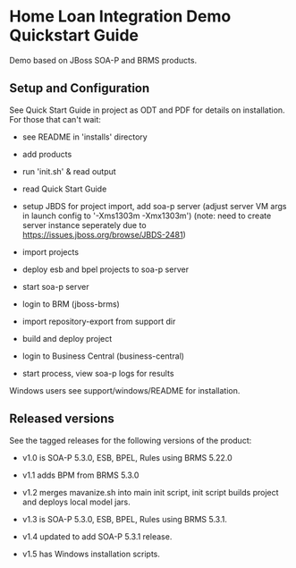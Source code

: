 Home Loan Integration Demo Quickstart Guide
===========================================

Demo based on JBoss SOA-P and BRMS products.

Setup and Configuration
-----------------------

See Quick Start Guide in project as ODT and PDF for details on installation. For those that can't wait:

- see README in 'installs' directory

- add products 

- run 'init.sh' & read output

- read Quick Start Guide

- setup JBDS for project import, add soa-p server (adjust server VM args in launch config to '-Xms1303m -Xmx1303m')
    (note: need to create server instance seperately due to https://issues.jboss.org/browse/JBDS-2481)

- import projects

- deploy esb and bpel projects to soa-p server

- start soa-p server

- login to BRM (jboss-brms)

- import repository-export from support dir

- build and deploy project

- login to Business Central (business-central)

- start process, view soa-p logs for results

Windows users see support/windows/README for installation.

Released versions
-----------------

See the tagged releases for the following versions of the product:

- v1.0 is SOA-P 5.3.0, ESB, BPEL, Rules using BRMS 5.22.0

- v1.1 adds BPM from BRMS 5.3.0

- v1.2 merges mavanize.sh into main init script, init script builds project and deploys local model jars.

- v1.3 is SOA-P 5.3.0, ESB, BPEL, Rules using BRMS 5.3.1. 

- v1.4 updated to add SOA-P 5.3.1 release.

- v1.5 has Windows installation scripts.

